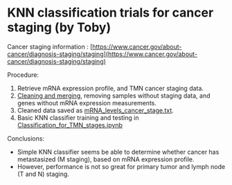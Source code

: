 # KNN classification trials for cancer staging (by Toby)

Cancer staging information :
[https://www.cancer.gov/about-cancer/diagnosis-staging/staging](https://www.cancer.gov/about-cancer/diagnosis-staging/staging)

Procedure:
1. Retrieve mRNA expression profile, and TMN cancer staging data.
2. [Cleaning and merging](./sclc_ucologne_2015_data_cleaning.R), removing samples without staging data, and genes without mRNA expression measurements. 
3. Cleaned data saved as [mRNA_levels_cancer_stage.txt](./mRNA_levels_cancer_stage.txt).
4. Basic KNN classifier training and testing in [Classification_for_TMN_stages.ipynb](./Classification_for_TMN_stages.ipynb)

Conclusions: 
- Simple KNN classifier seems be able to determine whether cancer has metastasized (M staging), based on mRNA expression profile.
- However, performance is not so great for primary tumor and lymph node (T and N) staging.  